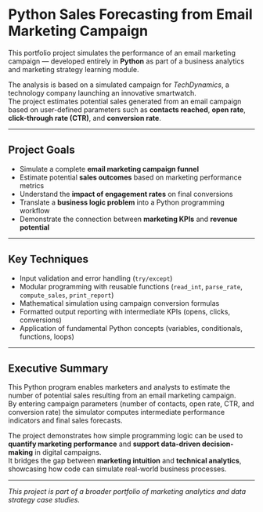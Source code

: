 # Python Sales Forecasting from Email Marketing Campaign

This portfolio project simulates the performance of an email marketing campaign — developed entirely in **Python** as part of a business analytics and marketing strategy learning module.

The analysis is based on a simulated campaign for *TechDynamics*, a technology company launching an innovative smartwatch.  
The project estimates potential sales generated from an email campaign based on user-defined parameters such as **contacts reached**, **open rate**, **click-through rate (CTR)**, and **conversion rate**.

---

## Project Goals

- Simulate a complete **email marketing campaign funnel**  
- Estimate potential **sales outcomes** based on marketing performance metrics  
- Understand the **impact of engagement rates** on final conversions  
- Translate a **business logic problem** into a Python programming workflow  
- Demonstrate the connection between **marketing KPIs** and **revenue potential**

---

## Key Techniques

- Input validation and error handling (`try/except`)  
- Modular programming with reusable functions (`read_int`, `parse_rate`, `compute_sales`, `print_report`)  
- Mathematical simulation using campaign conversion formulas  
- Formatted output reporting with intermediate KPIs (opens, clicks, conversions)  
- Application of fundamental Python concepts (variables, conditionals, functions, loops)

---

## Executive Summary

This Python program enables marketers and analysts to estimate the number of potential sales resulting from an email marketing campaign.  
By entering campaign parameters (number of contacts, open rate, CTR, and conversion rate) the simulator computes intermediate performance indicators and final sales forecasts.

The project demonstrates how simple programming logic can be used to **quantify marketing performance** and **support data-driven decision-making** in digital campaigns.  
It bridges the gap between **marketing intuition** and **technical analytics**, showcasing how code can simulate real-world business processes.

---

*This project is part of a broader portfolio of marketing analytics and data strategy case studies.*

